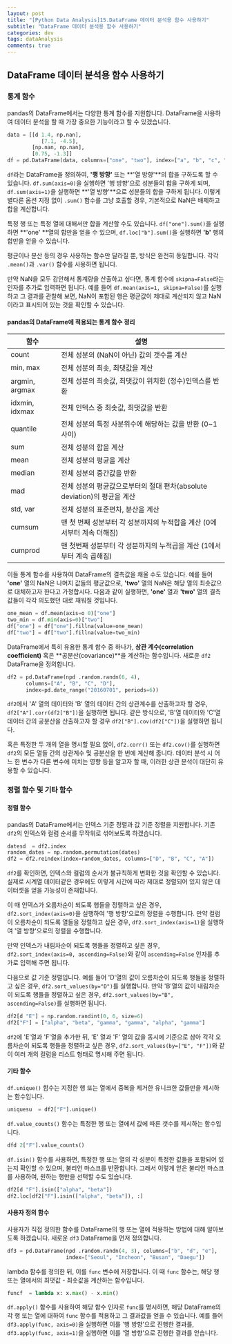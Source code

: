 ```yaml
---
layout: post
title: "[Python Data Analysis]15.DataFrame 데이터 분석용 함수 사용하기"
subtitle: "DataFrame 데이터 분석용 함수 사용하기"
categories: dev
tags: dataAnalysis
comments: true
---
```

## DataFrame 데이터 분석용 함수 사용하기

### 통계 함수

pandas의 DataFrame에서는 다양한 통계 함수를 지원합니다. DataFrame을 사용하여 데이터 분석을 할 때 가장 중요한 기능이라고 할 수 있겠습니다.

```python
data = [[d 1.4, np.nan],
           [7.1, -4.5],
        [np.nan, np.nan],
        [0.75, -1.3]]
df = pd.DataFrame(data, columns=["one", "two"], index=["a", "b", "c", "d"])
```

`df`라는 DataFrame을 정의하여, **'행 방향'** 또는 **'열 방향'**의 합을 구하도록 할 수 있습니다. `df.sum(axis=0)`을 실행하면 '행 방향'으로 성분들의 합을 구하게 되며, `df.sum(axis=1)`을 실행하면 **'열 방향'**으로 성분들의 합을 구하게 됩니다. 이렇게 별다른 옵션 지정 없이 `.sum()` 함수를 그냥 호출할 경우, 기본적으로 NaN은 배제하고 합을 계산합니다.

특정 행 또는 특정 열에 대해서만 합을 계산할 수도 있습니다. `df["one"].sum()`을 실행하면 **'one' **열의 합만을 얻을 수 있으며, `df.loc["b"].sum()`을 실행하면 **'b'** 행의 합만을 얻을 수 있습니다.

평균이나 분산 등의 경우 사용하는 함수만 달라질 뿐, 방식은 완전히 동일합니다. 각각 `.mean()`과 `.var()` 함수를 사용하면 됩니다.

만약 NaN을 모두 감안해서 통계량을 산출하고 싶다면, 통계 함수에 `skipna=False`라는 인자를 추가로 입력하면 됩니다. 예를 들어 `df.mean(axis=1, skipna=False)`를 실행하고 그 결과를 관찰해 보면, NaN이 포함된 행은 평균값이 제대로 계산되지 않고 NaN이라고 표시되어 있는 것을 확인할 수 있습니다.

#### pandas의 DataFrame에 적용되는 통계 함수 정리

| 함수           | 설명                                                         |
| -------------- | ------------------------------------------------------------ |
| count          | 전체 성분의 (NaN이 아닌) 값의 갯수를 계산                    |
| min, max       | 전체 성분의 최솟, 최댓값을 계산                              |
| argmin, argmax | 전체 성분의 최솟값, 최댓값이 위치한 (정수)인덱스를 반환      |
| idxmin, idxmax | 전체 인덱스 중 최솟값, 최댓값을 반환                         |
| quantile       | 전체 성분의 특정 사분위수에 해당하는 값을 반환 (0~1 사이)    |
| sum            | 전체 성분의 합을 계산                                        |
| mean           | 전체 성분의 평균을 계산                                      |
| median         | 전체 성분의 중간값을 반환                                    |
| mad            | 전체 성분의 평균값으로부터의 절대 편차(absolute deviation)의 평균을 계산 |
| std, var       | 전체 성분의 표준편차, 분산을 계산                            |
| cumsum         | 맨 첫 번째 성분부터 각 성분까지의 누적합을 계산 (0에서부터 계속 더해짐) |
| cumprod        | 맨 첫번째 성분부터 각 성분까지의 누적곱을 계산 (1에서부터 계속 곱해짐) |

이들 통계 함수를 사용하여 DataFrame의 결측값을 채울 수도 있습니다. 예를 들어 **'one'** 열의 NaN은 나머지 값들의 평균값으로, **'two'** 열의 NaN은 해당 열의 최솟값으로 대체하고자 한다고 가정합시다. 다음과 같이 실행하면, **'one'** 열과 **'two'** 열의 결측값들이 각각 의도했던 대로 채워질 것입니다.

```python
one_mean = df.mean(axis=o 0)["one"]
two_min = df.min(axis=0)["two"]
df["one"] = df["one"].fillna(value=one_mean)
df["two"] = df["two"].fillna(value=two_min)
```

DataFrame에서 특히 유용한 통계 함수 중 하나가, **상관 계수(correlation coefficient)** 혹은 **공분산(covariance)**을 계산하는 함수입니다. 새로운 `df2` DataFrame을 정의합니다.

```python
df2 = pd.DataFrame(npd .random.randn(6, 4),
      columns=["A", "B", "C", "D"],
      index=pd.date_range("20160701", periods=6))
```

`df2`에서 'A' 열의 데이터와 'B' 열의 데이터 간의 상관계수를 산출하고자 할 경우, `df2["A"].corr(df2["B"])`을 실행하면 됩니다. 같은 방식으로, 'B'열 데이터와 'C'열 데이터 간의 공분산을 산출하고자 할 경우 `df2["B"].cov(df2["C"])`을 실행하면 됩니다.

혹은 특정한 두 개의 열을 명시할 필요 없이, `df2.corr()` 또는 `df2.cov()`를 실행하면 `df2`의 모든 열들 간의 상관계수 및 공분산을 한 번에 계산해 줍니다. 데이터 분석 시 어느 한 변수가 다른 변수에 미치는 영향 등을 알고자 할 때, 이러한 상관 분석이 대단히 유용할 수 있습니다.

### 정렬 함수 및 기타 함수

#### 정렬 함수

pandas의 DataFrame에서는 인덱스 기준 정렬과 값 기준 정렬을 지원합니다. 기존 `df2`의 인덱스와 컬럼 순서를 무작위로 섞어보도록 하겠습니다.

```python
datesd  = df2.index
random_dates = np.random.permutation(dates)
df2 = df2.reindex(index=random_dates, columns=["D", "B", "C", "A"])
```

`df2`를 확인하면, 인덱스와 컬럼의 순서가 불규칙하게 변화한 것을 확인할 수 있습니다. 실제로 시계열 데이터같은 경우에도 이렇게 시간에 따라 제대로 정렬되어 있지 않은 데이터셋을 얻을 가능성이 존재합니다.

이 때 인덱스가 오름차순이 되도록 행들을 정렬하고 싶은 경우, `df2.sort_index(axis=0)`을 실행하여 '행 방향'으로의 정렬을 수행합니다. 만약 컬럼이 오름차순이 되도록 열들을 정렬하고 싶은 경우, `df2.sort_index(axis=1)`을 실행하여 '열 방향'으로의 정렬을 수행합니다.

만약 인덱스가 내림차순이 되도록 행들을 정렬하고 싶은 경우, `df2.sort_index(axis=0, ascending=False)`와 같이 `ascending=False` 인자를 추가로 입력해 주면 됩니다.

다음으로 값 기준 정렬입니다. 예를 들어 'D'열의 값이 오름차순이 되도록 행들을 정렬하고 싶은 경우, `df2.sort_values(by="D")`를 실행합니다. 만약 'B'열의 값이 내림차순이 되도록 행들을 정렬하고 싶은 경우, `df2.sort_values(by="B", ascending=False)`를 실행하면 됩니다.

```python
df2[d "E"] = np.random.randint(0, 6, size=6)
df2["F"] = ["alpha", "beta", "gamma", "gamma", "alpha", "gamma"]
```

`df2`에 'E'열과 'F'열을 추가한 뒤, 'E' 열과 'F' 열의 값을 동시에 기준으로 삼아 각각 오름차순이 되도록 행들을 정렬하고 싶은 경우, `df2.sort_values(by=["E", "F"])`와 같이 여러 개의 컬럼을 리스트 형태로 명시해 주면 됩니다.

#### 기타 함수

`df.unique()` 함수는 지정한 행 또는 열에서 중복을 제거한 유니크한 값들만을 제시하는 함수입니다.

```python
uniquesu  = df2["F"].unique()
```

`df.value_counts()` 함수는 특정한 행 또는 열에서 값에 따른 갯수를 제시하는 함수입니다.

```python
dfd 2["F"].value_counts()
```

`df.isin()` 함수를 사용하면, 특정한 행 또는 열의 각 성분이 특정한 값들을 포함되어 있는지 확인할 수 있으며, 불리언 마스크를 반환합니다. 그래서 이렇게 얻은 불리언 마스크를 사용하여, 원하는 행만을 선택할 수도 있습니다.

```python
df2[d "F"].isin(["alpha", "beta"])
df2.loc[df2["F"].isin(["alpha", "beta"]), :]
```

#### 사용자 정의 함수

사용자가 직접 정의한 함수를 DataFrame의 행 또는 열에 적용하는 방법에 대해 알아보도록 하겠습니다. 새로운 `df3` DataFrame을 먼저 정의합니다.

```python
df3 = pd.DataFrame(npd .random.randn(4, 3), columns=["b", "d", "e"],
                   index=["Seoul", "Incheon", "Busan", "Daegu"])
```

lambda 함수를 정의한 뒤, 이를 `func` 변수에 저장합니다. 이 때 `func` 함수는, 해당 행 또는 열에서의 최댓값 - 최솟값을 계산하는 함수입니다.

```python
funcf  = lambda x: x.max() - x.min()
```

`df.apply()` 함수를 사용하여 해당 함수 인자로 `func`를 명시하면, 해당 DataFrame의 각 행 또는 열에 대하여 `func` 함수를 적용하고 그 결과값을 얻을 수 있습니다. 예를 들어 `df3.apply(func, axis=0)`을 실행하면 이를 '행 방향'으로 진행한 결과를, `df3.apply(func, axis=1)`을 실행하면 이를 '열 방향'으로 진행한 결과를 얻습니다.